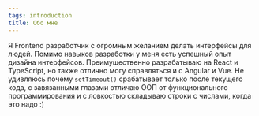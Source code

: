 ```yaml
---
tags: introduction
title: Обо мне
---
```


Я Frontend разработчик c огромным желанием делать интерфейсы для людей. Помимо навыков разработки у меня есть успешный опыт дизайна интерфейсов. Преимущественно разрабатываю на React и TypeScript, но также отлично могу справляться и с Angular и Vue. Не удивляюсь почему `setTimeout()` срабатывает только после текущего кода, с завязанными глазами отличаю ООП от функционального программирования и с ловкостью складываю строки с числами, когда это надо :)
